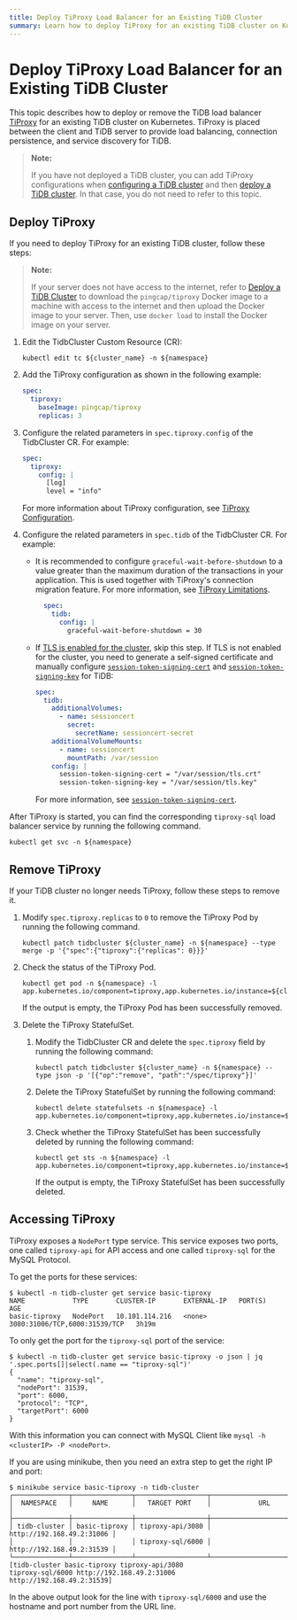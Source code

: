 ```yaml
---
title: Deploy TiProxy Load Balancer for an Existing TiDB Cluster
summary: Learn how to deploy TiProxy for an existing TiDB cluster on Kubernetes.
---
```


# Deploy TiProxy Load Balancer for an Existing TiDB Cluster

This topic describes how to deploy or remove the TiDB load balancer [TiProxy](https://docs.pingcap.com/tidb/stable/tiproxy-overview) for an existing TiDB cluster on Kubernetes. TiProxy is placed between the client and TiDB server to provide load balancing, connection persistence, and service discovery for TiDB.

> **Note:**
>
> If you have not deployed a TiDB cluster, you can add TiProxy configurations when [configuring a TiDB cluster](configure-a-tidb-cluster.md) and then [deploy a TiDB cluster](deploy-on-general-kubernetes.md). In that case, you do not need to refer to this topic.

## Deploy TiProxy

If you need to deploy TiProxy for an existing TiDB cluster, follow these steps:

> **Note:**
>
> If your server does not have access to the internet, refer to [Deploy a TiDB Cluster](deploy-on-general-kubernetes.md#deploy-the-tidb-cluster) to download the `pingcap/tiproxy` Docker image to a machine with access to the internet and then upload the Docker image to your server. Then, use `docker load` to install the Docker image on your server.

1. Edit the TidbCluster Custom Resource (CR):

    ``` shell
    kubectl edit tc ${cluster_name} -n ${namespace}
    ```

2. Add the TiProxy configuration as shown in the following example:

    ```yaml
    spec:
      tiproxy:
        baseImage: pingcap/tiproxy
        replicas: 3
    ```

3. Configure the related parameters in `spec.tiproxy.config` of the TidbCluster CR. For example:

    ```yaml
    spec:
      tiproxy:
        config: |
          [log]
          level = "info"
    ```

    For more information about TiProxy configuration, see [TiProxy Configuration](https://docs.pingcap.com/tidb/stable/tiproxy-configuration).

4. Configure the related parameters in `spec.tidb` of the TidbCluster CR. For example:

    + It is recommended to configure `graceful-wait-before-shutdown` to a value greater than the maximum duration of the transactions in your application. This is used together with TiProxy's connection migration feature. For more information, see [TiProxy Limitations](https://docs.pingcap.com/tidb/stable/tiproxy-overview#limitations).

        ```yaml
          spec:
            tidb:
              config: |
                graceful-wait-before-shutdown = 30
       ```

    + If [TLS is enabled for the cluster](enable-tls-between-components.md), skip this step. If TLS is not enabled for the cluster, you need to generate a self-signed certificate and manually configure [`session-token-signing-cert`](https://docs.pingcap.com/tidb/stable/tidb-configuration-file#session-token-signing-cert-new-in-v640) and [`session-token-signing-key`](https://docs.pingcap.com/tidb/stable/tidb-configuration-file#session-token-signing-key-new-in-v640) for TiDB:

        ```yaml
        spec:
          tidb:
            additionalVolumes:
              - name: sessioncert
                secret:
                  secretName: sessioncert-secret
            additionalVolumeMounts:
              - name: sessioncert
                mountPath: /var/session
            config: |
              session-token-signing-cert = "/var/session/tls.crt"
              session-token-signing-key = "/var/session/tls.key"
        ```

        For more information, see [`session-token-signing-cert`](https://docs.pingcap.com/tidb/stable/tidb-configuration-file#session-token-signing-cert-new-in-v640).

After TiProxy is started, you can find the corresponding `tiproxy-sql` load balancer service by running the following command.

``` shell
kubectl get svc -n ${namespace}
```

## Remove TiProxy

If your TiDB cluster no longer needs TiProxy, follow these steps to remove it.

1. Modify `spec.tiproxy.replicas` to `0` to remove the TiProxy Pod by running the following command.

    ```shell
    kubectl patch tidbcluster ${cluster_name} -n ${namespace} --type merge -p '{"spec":{"tiproxy":{"replicas": 0}}}'
    ```

2. Check the status of the TiProxy Pod.

    ```shell
    kubectl get pod -n ${namespace} -l app.kubernetes.io/component=tiproxy,app.kubernetes.io/instance=${cluster_name}
    ```

    If the output is empty, the TiProxy Pod has been successfully removed.

3. Delete the TiProxy StatefulSet.

    1. Modify the TidbCluster CR and delete the `spec.tiproxy` field by running the following command:

        ```shell
        kubectl patch tidbcluster ${cluster_name} -n ${namespace} --type json -p '[{"op":"remove", "path":"/spec/tiproxy"}]'
        ```

    2. Delete the TiProxy StatefulSet by running the following command:

        ```shell
        kubectl delete statefulsets -n ${namespace} -l app.kubernetes.io/component=tiproxy,app.kubernetes.io/instance=${cluster_name}
        ```

    3. Check whether the TiProxy StatefulSet has been successfully deleted by running the following command:

        ```shell
        kubectl get sts -n ${namespace} -l app.kubernetes.io/component=tiproxy,app.kubernetes.io/instance=${cluster_name}
        ```

        If the output is empty, the TiProxy StatefulSet has been successfully deleted.

## Accessing TiProxy

TiProxy exposes a `NodePort` type service. This service exposes two ports, one called `tiproxy-api` for API access and one called `tiproxy-sql` for the MySQL Protocol.

To get the ports for these services:

```
$ kubectl -n tidb-cluster get service basic-tiproxy 
NAME            TYPE       CLUSTER-IP       EXTERNAL-IP   PORT(S)                         AGE
basic-tiproxy   NodePort   10.101.114.216   <none>        3080:31006/TCP,6000:31539/TCP   3h19m
```

To only get the port for the `tiproxy-sql` port of the service:

```
$ kubectl -n tidb-cluster get service basic-tiproxy -o json | jq '.spec.ports[]|select(.name == "tiproxy-sql")'
{
  "name": "tiproxy-sql",
  "nodePort": 31539,
  "port": 6000,
  "protocol": "TCP",
  "targetPort": 6000
}
```

With this information you can connect with MySQL Client like `mysql -h <clusterIP> -P <nodePort>`.

If you are using minikube, then you need an extra step to get the right IP and port:

```
$ minikube service basic-tiproxy -n tidb-cluster
┌──────────────┬───────────────┬──────────────────┬───────────────────────────┐
│  NAMESPACE   │     NAME      │   TARGET PORT    │            URL            │
├──────────────┼───────────────┼──────────────────┼───────────────────────────┤
│ tidb-cluster │ basic-tiproxy │ tiproxy-api/3080 │ http://192.168.49.2:31006 │
│              │               │ tiproxy-sql/6000 │ http://192.168.49.2:31539 │
└──────────────┴───────────────┴──────────────────┴───────────────────────────┘
[tidb-cluster basic-tiproxy tiproxy-api/3080
tiproxy-sql/6000 http://192.168.49.2:31006
http://192.168.49.2:31539]
```

In the above output look for the line with `tiproxy-sql/6000` and use the hostname and port number from the URL line.
